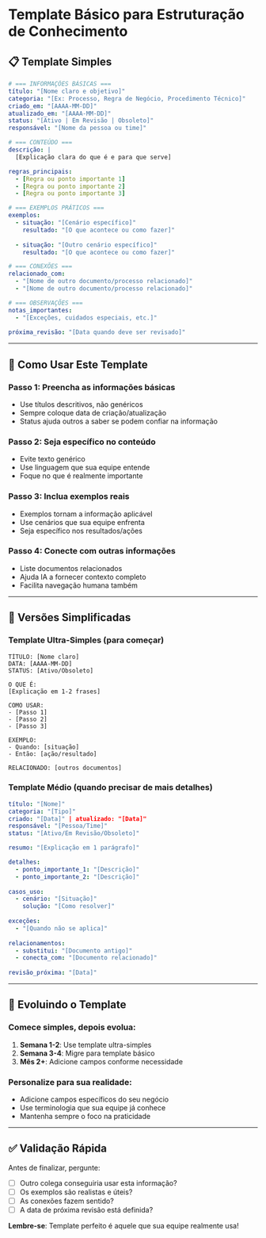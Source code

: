 # Template Básico para Estruturação de Conhecimento

## 📋 **Template Simples**

```yaml
# === INFORMAÇÕES BÁSICAS ===
título: "[Nome claro e objetivo]"
categoria: "[Ex: Processo, Regra de Negócio, Procedimento Técnico]"
criado_em: "[AAAA-MM-DD]"
atualizado_em: "[AAAA-MM-DD]"
status: "[Ativo | Em Revisão | Obsoleto]"
responsável: "[Nome da pessoa ou time]"

# === CONTEÚDO ===
descrição: |
  [Explicação clara do que é e para que serve]

regras_principais:
  - [Regra ou ponto importante 1]
  - [Regra ou ponto importante 2]
  - [Regra ou ponto importante 3]

# === EXEMPLOS PRÁTICOS ===
exemplos:
  - situação: "[Cenário específico]"
    resultado: "[O que acontece ou como fazer]"
  
  - situação: "[Outro cenário específico]"
    resultado: "[O que acontece ou como fazer]"

# === CONEXÕES ===
relacionado_com:
  - "[Nome de outro documento/processo relacionado]"
  - "[Nome de outro documento/processo relacionado]"

# === OBSERVAÇÕES ===
notas_importantes:
  - "[Exceções, cuidados especiais, etc.]"
  
próxima_revisão: "[Data quando deve ser revisado]"
```

---

## 🎯 **Como Usar Este Template**

### **Passo 1: Preencha as informações básicas**
- Use títulos descritivos, não genéricos
- Sempre coloque data de criação/atualização
- Status ajuda outros a saber se podem confiar na informação

### **Passo 2: Seja específico no conteúdo**
- Evite texto genérico
- Use linguagem que sua equipe entende
- Foque no que é realmente importante

### **Passo 3: Inclua exemplos reais**
- Exemplos tornam a informação aplicável
- Use cenários que sua equipe enfrenta
- Seja específico nos resultados/ações

### **Passo 4: Conecte com outras informações**
- Liste documentos relacionados
- Ajuda IA a fornecer contexto completo
- Facilita navegação humana também

---

## 📝 **Versões Simplificadas**

### **Template Ultra-Simples (para começar)**
```
TÍTULO: [Nome claro]
DATA: [AAAA-MM-DD]
STATUS: [Ativo/Obsoleto]

O QUE É:
[Explicação em 1-2 frases]

COMO USAR:
- [Passo 1]
- [Passo 2]
- [Passo 3]

EXEMPLO:
- Quando: [situação]
- Então: [ação/resultado]

RELACIONADO: [outros documentos]
```

### **Template Médio (quando precisar de mais detalhes)**
```yaml
título: "[Nome]"
categoria: "[Tipo]"
criado: "[Data]" | atualizado: "[Data]"
responsável: "[Pessoa/Time]"
status: "[Ativo/Em Revisão/Obsoleto]"

resumo: "[Explicação em 1 parágrafo]"

detalhes:
  - ponto_importante_1: "[Descrição]"
  - ponto_importante_2: "[Descrição]"
  
casos_uso:
  - cenário: "[Situação]"
    solução: "[Como resolver]"
    
exceções:
  - "[Quando não se aplica]"
  
relacionamentos:
  - substitui: "[Documento antigo]"
  - conecta_com: "[Documento relacionado]"
  
revisão_próxima: "[Data]"
```

---

## 🔄 **Evoluindo o Template**

### **Comece simples**, depois evolua:
1. **Semana 1-2**: Use template ultra-simples
2. **Semana 3-4**: Migre para template básico
3. **Mês 2+**: Adicione campos conforme necessidade

### **Personalize para sua realidade**:
- Adicione campos específicos do seu negócio
- Use terminologia que sua equipe já conhece
- Mantenha sempre o foco na praticidade

---

## ✅ **Validação Rápida**

Antes de finalizar, pergunte:
- [ ] Outro colega conseguiria usar esta informação?
- [ ] Os exemplos são realistas e úteis?
- [ ] As conexões fazem sentido?
- [ ] A data de próxima revisão está definida?

**Lembre-se**: Template perfeito é aquele que sua equipe realmente usa!